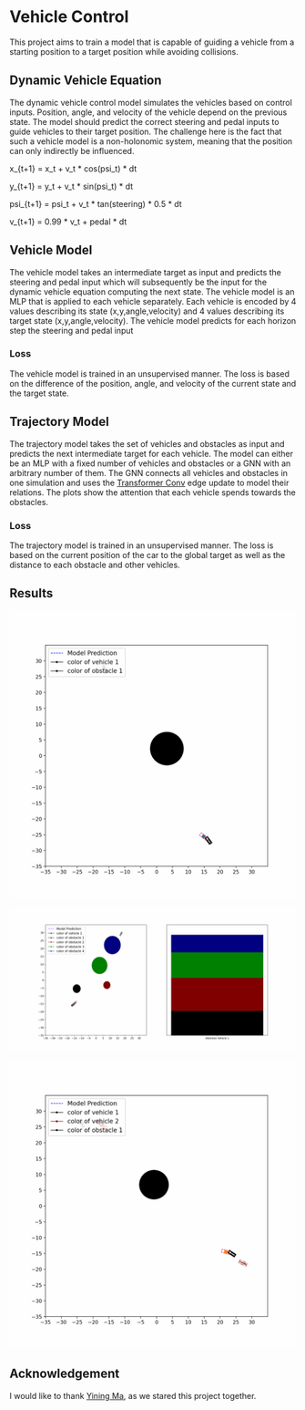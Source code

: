# Vehicle Control

This project aims to train a model that is capable of guiding a vehicle from a starting position to a target position while avoiding collisions.

## Dynamic Vehicle Equation

The dynamic vehicle control model simulates the vehicles based on control inputs. Position, angle, and velocity of the vehicle depend on the previous state. The model should predict the correct steering and pedal inputs to guide vehicles to their target position. The challenge here is the fact that such a vehicle model is a non-holonomic system, meaning that the position can only indirectly be influenced.

x_{t+1} = x_t + v_t * cos(psi_t) * dt

y_{t+1} = y_t + v_t * sin(psi_t) * dt

psi_{t+1} = psi_t + v_t * tan(steering) * 0.5 * dt

v_{t+1} = 0.99 * v_t + pedal * dt

## Vehicle Model

The vehicle model takes an intermediate target as input and predicts the steering and pedal input which will subsequently be the input for the dynamic vehicle equation computing the next state. The vehicle model is an MLP that is applied to each vehicle separately. Each vehicle is encoded by 4 values describing its state (x,y,angle,velocity) and 4 values describing its target state (x,y,angle,velocity). The vehicle model predicts for each horizon step the steering and pedal input

### Loss

The vehicle model is trained in an unsupervised manner. The loss is based on the difference of the position, angle, and velocity of the current state and the target state.


## Trajectory Model

The trajectory model takes the set of vehicles and obstacles as input and predicts the next intermediate target for each vehicle. The model can either be an MLP with a fixed number of vehicles and obstacles or a GNN with an arbitrary number of them. The GNN connects all vehicles and obstacles in one simulation and uses the [Transformer Conv](https://arxiv.org/abs/2009.03509) edge update to model their relations. The plots show the attention that each vehicle spends towards the obstacles.

### Loss

The trajectory model is trained in an unsupervised manner. The loss is based on the current position of the car to the global target as well as the distance to each obstacle and other vehicles.


## Results

![One vehicle being guided to its target position while avoiding an obstacle](./output/example_plots/0.gif)

![One vehicle being guided to its target position while avoiding four obstacle](./output/example_plots/1.gif)

![Two vehicles being guided to their target positions while avoiding one obstacle](./output/example_plots/20.gif)

## Acknowledgement
I would like to thank [Yining Ma](https://github.com/yininghase), as we stared this project together.
